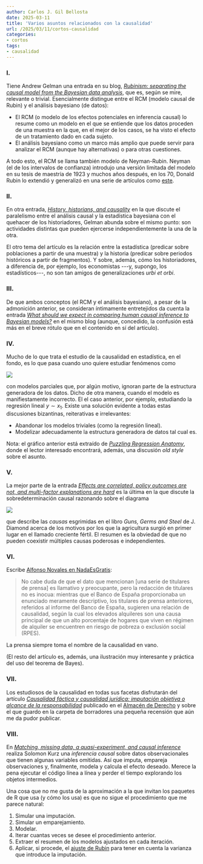 ```yaml
---
author: Carlos J. Gil Bellosta
date: 2025-03-11
title: 'Varios asuntos relacionados con la causalidad'
url: /2025/03/11/cortos-causalidad
categories:
- cortos
tags:
- causalidad
---
```


### I.

Tiene Andrew Gelman una entrada en su blog,
[_Rubinism: separating the causal model from the Bayesian data analysis_](https://statmodeling.stat.columbia.edu/2009/07/10/rubinism_separa/),
que es, según se mire, relevante o trivial. Esencialmente distingue entre el RCM (modelo causal de Rubin) y el análisis bayesiano (de datos):
- El RCM (o modelo de los efectos potenciales en inferencia causal) lo resume como un modelo en el que se entiende que los datos proceden de una muestra en la que, en el mejor de los casos, se ha visto el efecto de un tratamiento dado en cada sujeto.
- El análisis bayesiano como un marco más amplio que puede servir para analizar el RCM (aunque hay alternativas) o para otras cuestiones.

A todo esto, el RCM se llama también modelo de Neyman-Rubin. Neyman (el de los intervalos de confianza) introdujo una versión limitada del modelo en su tesis de maestría de 1923 y muchos años después, en los 70, Donald Rubin lo extendió y generalizó en una serie de artículos como [este](https://psycnet.apa.org/doiLanding?doi=10.1037%2Fh0037350).

### II.

En otra entrada, [_History, historians, and causality_](https://statmodeling.stat.columbia.edu/2022/09/01/history-historians-and-causality/) en la que discute el paralelismo entre el análisis causal y la estadística bayesiana con el quehacer de los historiadores, Gelman abunda sobre el mismo punto: son actividades distintas que pueden ejercerse independientemente la una de la otra.

El otro tema del artículo es la relación entre la estadística (predicar sobre poblaciones a partir de una muestra) y la historia (predicar sobre periodos históricos a partir de fragmentos). Y sobre, además, cómo los historiadores, a diferencia de, por ejemplo, los economistas ---y, supongo, los estadísticos---, no son tan amigos de generalizaciones _urbi et orbi_.

### III.

De que ambos conceptos (el RCM y el análisis bayesiano), a pesar de la admonición anterior, se consideran íntimamente entretejidos da cuenta la entrada
[_What should we expect in comparing human causal inference to Bayesian models?_](https://statmodeling.stat.columbia.edu/2021/12/22/what-should-we-expect-in-comparing-human-causal-inference-to-bayesian-models/)
en el mismo blog (aunque, concedido, la confusión está más en el breve rótulo que en el contenido en sí del artículo).

### IV.

Mucho de lo que trata el estudio de la causalidad en estadística, en el fondo, es lo que pasa cuando uno quiere estudiar fenómenos como

![](/wp-uploads/2025/puzzling_anatomy.svg#center)

con modelos parciales que, por algún motivo, ignoran parte de la estructura generadora de los datos. Dicho de otra manera, cuando el modelo es manifiestamente incorrecto. El el caso anterior, por ejemplo, estudiando la regresión lineal $y \sim x_1$. Existe una solución evidente a todas estas discusiones bizantinas, reiterativas e irrelevantes:
- Abandonar los modelos triviales (como la regresión lineal).
- Modelizar adecuadamente la estructura generadora de datos tal cual es.

Nota: el gráfico anterior está extraído de
[_Puzzling Regression Anatomy_](https://skranz.github.io/r/2020/07/01/PuzzlingRegressionAnatomy.html),
donde el lector interesado encontrará, además, una discusión _old style_ sobre el asunto.

### V.

La  mejor parte de la entrada
[_Effects are correlated, policy outcomes are not, and multi-factor explanations are hard_](https://www.lesswrong.com/posts/LRJk55uBehJqL6dju/effects-are-correlated-policy-outcomes-are-not-and-multi)
es la última en la que discute la sobredeterminación causal razonando sobre el diagrama

![](/wp-uploads/2025/fertile_crescent.svg#center)

que describe las _causas_ esgrimidas en el libro _Guns, Germs and Steel_ de J. Diamond acerca de los motivos por los que la agricultura surgió en primer lugar en el llamado creciente fértil. El resumen es la obviedad de que no pueden coexistir múltiples causas poderosas e independientes.

### VI.

Escribe [Alfonso Novales en NadaEsGratis](https://nadaesgratis.es/admin/el-regimen-de-vivienda-y-el-riesgo-de-pobreza-como-la-interpretacion-erronea-de-la-evidencia-condiciona-las-politicas):

> No cabe duda de que el dato que mencionan [una serie de titulares de prensa] es llamativo y preocupante, pero la redacción de titulares no es inocua: mientras que el Banco de España proporcionaba un enunciado meramente descriptivo, los titulares de prensa anteriores, referidos al informe del Banco de España, sugieren una relación de causalidad, según la cual los elevados alquileres son una causa principal de que un alto porcentaje de hogares que viven en régimen de alquiler se encuentren en riesgo de pobreza o exclusión social (RPES).

La prensa siempre toma el nombre de la causalidad en vano.

(El resto del artículo es, además, una ilustración muy interesante y práctica del uso del teorema de Bayes).

### VII.

Los estudiosos de la causalidad en todas sus facetas disfrutarán del artículo
[_Causalidad fáctica y causalidad jurídica: imputación objetiva o alcance de la responsabilidad_](https://almacendederecho.org/causalidad-factica-y-causalidad-juridica-imputacion-objetiva-o-alcance-de-la-responsabilidad)
publicado en el [Almacén de Derecho](https://almacendederecho.org) y sobre el que guardo en la carpeta de borradores una pequeña recensión que aún me da pudor publicar.

### VIII.

En [_Matching, missing data, a quasi-experiment, and causal inference_](https://solomonkurz.netlify.app/blog/2025-02-02-matching-missing-data-a-quasi-experiment-and-causal-inference-oh-my/)
realiza Solomon Kurz una _inferencia causal_ sobre datos observacionales que tienen algunas variables omitidas. Así que imputa, empareja observaciones y, finalmente, modela y calcula el efecto deseado. Merece la pena ejecutar el código línea a línea y perder el tiempo explorando los objetos intermedios.

Una cosa que no me gusta de la aproximación a la que invitan los paquetes de R que usa (y cómo los usa) es que no sigue el procedimiento que me parece natural:
1. Simular una imputación.
2. Simular un emparejamiento.
3. Modelar.
4. Iterar cuantas veces se desee el procedimiento anterior.
5. Extraer el resumen de los modelos ajustados en cada iteración.
6. Aplicar, si procede, el [ajuste de Rubin](https://arxiv.org/pdf/1801.04058) para tener en cuenta la varianza que introduce la imputación.